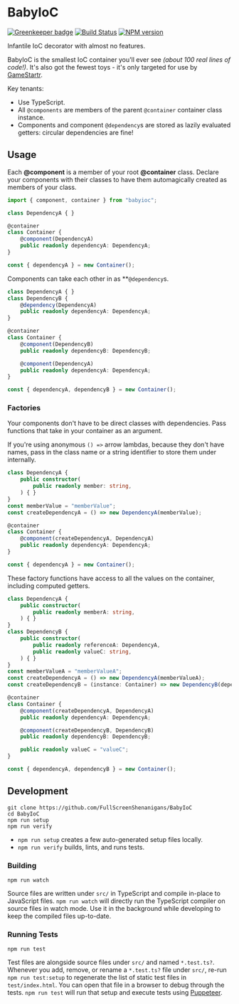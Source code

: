 <!-- {{Top}} -->
# BabyIoC

[![Greenkeeper badge](https://badges.greenkeeper.io/FullScreenShenanigans/BabyIoC.svg)](https://greenkeeper.io/)
[![Build Status](https://travis-ci.org/FullScreenShenanigans/BabyIoC.svg?branch=master)](https://travis-ci.org/FullScreenShenanigans/BabyIoC)
[![NPM version](https://badge.fury.io/js/babyioc.svg)](http://badge.fury.io/js/babyioc)

Infantile IoC decorator with almost no features.
<!-- {{/Top}} -->

BabyIoC is the smallest IoC container you'll ever see _(about 100 real lines of code!)_.
It's also got the fewest toys - it's only targeted for use by [GameStartr](https://github.com/FullScreenShenanigans/GameStartr).

Key tenants:
* Use TypeScript.
* All `@components` are members of the parent `@container` container class instance.
* Components and component `@dependency`s are stored as lazily evaluated getters: circular dependencies are fine!

## Usage

Each **@component** is a member of your root **@container** class.
Declare your components with their classes to have them automagically created as members of your class.

```typescript
import { component, container } from "babyioc";

class DependencyA { }

@container
class Container {
    @component(DependencyA)
    public readonly dependencyA: DependencyA;
}

const { dependencyA } = new Container();
```

Components can take each other in as **`@dependency`s.

```typescript
class DependencyA { }
class DependencyB {
    @dependency(DependencyA)
    public readonly dependencyA: DependencyA;
}

@container
class Container {
    @component(DependencyB)
    public readonly dependencyB: DependencyB;

    @component(DependencyA)
    public readonly dependencyA: DependencyA;
}

const { dependencyA, dependencyB } = new Container();
```

### Factories

Your components don't have to be direct classes with dependencies.
Pass functions that take in your container as an argument.

If you're using anonymous `() =>` arrow lambdas, because they don't have names, pass in the class name or a string identifier to store them under internally.

```typescript
class DependencyA {
    public constructor(
        public readonly member: string,
    ) { }
}
const memberValue = "memberValue";
const createDependencyA = () => new DependencyA(memberValue);

@container
class Container {
    @component(createDependencyA, DependencyA)
    public readonly dependencyA: DependencyA;
}

const { dependencyA } = new Container();
```

These factory functions have access to all the values on the container, including computed getters.

```typescript
class DependencyA {
    public constructor(
        public readonly memberA: string,
    ) { }
}
class DependencyB {
    public constructor(
        public readonly referenceA: DependencyA,
        public readonly valueC: string,
    ) { }
}
const memberValueA = "memberValueA";
const createDependencyA = () => new DependencyA(memberValueA);
const createDependencyB = (instance: Container) => new DependencyB(dependencyA, container.valueC);

@container
class Container {
    @component(createDependencyA, DependencyA)
    public readonly dependencyA: DependencyA;

    @component(createDependencyB, DependencyB)
    public readonly dependencyB: DependencyB;

    public readonly valueC = "valueC";
}

const { dependencyA, dependencyB } = new Container();
```

<!-- {{Development}} -->
## Development

```
git clone https://github.com/FullScreenShenanigans/BabyIoC
cd BabyIoC
npm run setup
npm run verify
```

* `npm run setup` creates a few auto-generated setup files locally.
* `npm run verify` builds, lints, and runs tests.

### Building

```shell
npm run watch
```

Source files are written under `src/` in TypeScript and compile in-place to JavaScript files.
`npm run watch` will directly run the TypeScript compiler on source files in watch mode.
Use it in the background while developing to keep the compiled files up-to-date.

### Running Tests

```shell
npm run test
```

Test files are alongside source files under `src/` and named `*.test.ts?`.
Whenever you add, remove, or rename a `*.test.ts?` file under `src/`, re-run `npm run test:setup` to regenerate the list of static test files in `test/index.html`.
You can open that file in a browser to debug through the tests.
`npm run test` will run that setup and execute tests using [Puppeteer](https://github.com/GoogleChrome/puppeteer).
<!-- {{/Development}} -->
